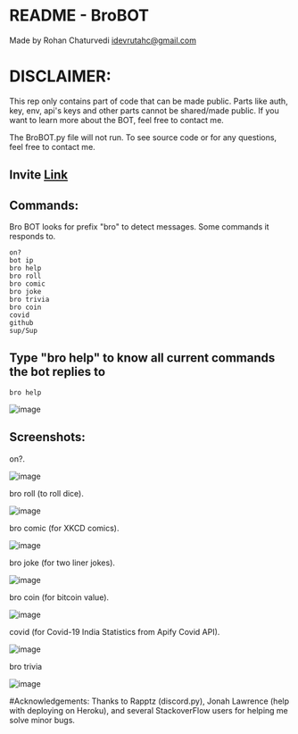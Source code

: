 
# README  - BroBOT
Made by Rohan Chaturvedi idevrutahc@gmail.com

# DISCLAIMER:
This rep only contains part of code that can be made public. Parts like auth, key, env, api's keys and other parts cannot be shared/made public. If you want to learn more about the BOT, feel free to contact me.

The BroBOT.py file will not run. To see source code or for any questions, feel free to contact me.

## Invite [Link](https://discord.com/api/oauth2/authorize?client_id=821771855400665181&permissions=0&scope=bot) 

## Commands:
Bro BOT looks for prefix "bro" to detect messages. Some commands it responds to.
```
on?
bot ip
bro help
bro roll
bro comic
bro joke
bro trivia
bro coin
covid
github
sup/Sup
```
## Type "bro help" to know all current commands the bot replies to
```
bro help
```
![image](https://user-images.githubusercontent.com/81807980/148688210-2110e4d4-8e56-454b-858d-7c82447b764c.png)


## Screenshots:

on?.

![image](https://user-images.githubusercontent.com/81807980/129919086-73a8e91b-8b72-4e18-977a-13edce299b48.png)

bro roll (to roll dice).

![image](https://user-images.githubusercontent.com/81807980/129919166-fcedd7c9-5b13-4dd7-848e-f38a28ec0dee.png)

bro comic (for XKCD comics).

![image](https://user-images.githubusercontent.com/81807980/138320271-4a279b75-1f3b-4533-928f-455c8f60c087.png)

bro joke (for two liner jokes).

![image](https://user-images.githubusercontent.com/81807980/129919353-321a9a8c-1651-4a3a-8400-2cc76efa132f.png)

bro coin (for bitcoin value).

![image](https://user-images.githubusercontent.com/81807980/129920198-8d82da2f-7777-4acb-b381-2275227cc238.png)

covid (for Covid-19 India Statistics from Apify Covid API).

![image](https://user-images.githubusercontent.com/81807980/129919594-75316fb8-ccb4-450b-a688-cd266e8b71dd.png)

bro trivia

![image](https://user-images.githubusercontent.com/81807980/138320712-9de34ba9-538a-48f3-a012-fb805eb4eb0c.png)



#Acknowledgements:
Thanks to Rapptz (discord.py), Jonah Lawrence (help with deploying on Heroku), and several StackoverFlow users for helping me solve minor bugs.
